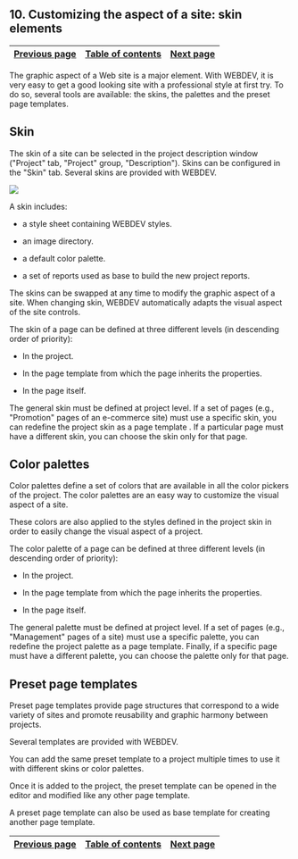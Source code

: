 


## 10. Customizing the aspect of a site: skin elements
			



| [Previous page](../Concepts_WB/1410087467.md) | [Table of contents](../Concepts_WB/1410087102.md) | [Next page](../Concepts_WB/1410087469.md) |
| --- | --- | --- |



<a name="NOTE1"></a>
<a name="NOTE1_1"></a>
The graphic aspect of a Web site is a major element. With WEBDEV, it is very easy to get a good looking site with a professional style at first try. To do so, several tools are available: the skins, the palettes and the preset page templates.

<a name="NOTE2"></a>
<a name="NOTE2_1"></a>


## Skin
<a name="skin_ELTTEXTE000188"></a>
The skin of a site can be selected in the project description window ("Project" tab, "Project" group, "Description"). Skins can be configured in the "Skin" tab. Several skins are provided with WEBDEV.


![](https://doc.pcsoft.fr/en-US/images/image.awp?langid=3&name=P4_Ambiance_prj_rewali%20-%20HC%20N%B0001.gif&type=thumb)


A skin includes:

- a style sheet containing WEBDEV styles.

- an image directory.

- a default color palette.

- a set of reports used as base to build the new project reports.




The skins can be swapped at any time to modify the graphic aspect of a site. When changing skin, WEBDEV automatically adapts the visual aspect of the site controls.

The skin of a page can be defined at three different levels (in descending order of priority):

- In the project.

- In the page template from which the page inherits the properties.

- In the page itself.




The general skin must be defined at project level. If a set of pages (e.g., "Promotion" pages of an e-commerce site) must use a specific skin, you can redefine the project skin as a page template . If a particular page must have a different skin, you can choose the skin only for that page.

<a name="NOTE3"></a>
<a name="NOTE3_1"></a>


## Color palettes
<a name="color_palettes_ELTTEXTE000212"></a>
Color palettes define a set of colors that are available in all the color pickers of the project. The color palettes are an easy way to customize the visual aspect of a site.

These colors are also applied to the styles defined in the project skin in order to easily change the visual aspect of a project.

The color palette of a page can be defined at three different levels (in descending order of priority):

- In the project.

- In the page template from which the page inherits the properties.

- In the page itself.




The general palette must be defined at project level. If a set of pages (e.g., "Management" pages of a site) must use a specific palette, you can redefine the project palette as a page template. Finally, if a specific page must have a different palette, you can choose the palette only for that page.

<a name="NOTE4"></a>
<a name="NOTE4_1"></a>


## Preset page templates
<a name="preset_page_templates_ELTTEXTE000236"></a>
Preset page templates provide page structures that correspond to a wide variety of sites and promote reusability and graphic harmony between projects.

Several templates are provided with WEBDEV.

You can add the same preset template to a project multiple times to use it with different skins or color palettes.

Once it is added to the project, the preset template can be opened in the editor and modified like any other page template.

A preset page template can also be used as base template for creating another page template.

| [Previous page](../Concepts_WB/1410087467.md) | [Table of contents](../Concepts_WB/1410087102.md) | [Next page](../Concepts_WB/1410087469.md) |
| --- | --- | --- |




